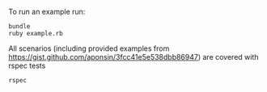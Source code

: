 To run an example run:

```
bundle
ruby example.rb
```

All scenarios (including provided examples from https://gist.github.com/aponsin/3fcc41e5e538dbb86947) are covered with rspec tests

```
rspec
```
